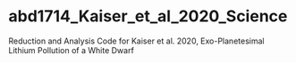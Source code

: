 # abd1714_Kaiser_et_al_2020_Science
Reduction and Analysis Code for Kaiser et al. 2020, Exo-Planetesimal Lithium Pollution of a White Dwarf
